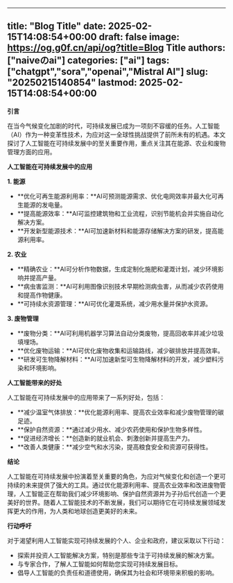 
---
title: "Blog Title"
date: 2025-02-15T14:08:54+00:00
draft: false
image: https://og.g0f.cn/api/og?title=Blog Title
authors: ["naiveのai"]
categories: ["ai"]
tags: ["chatgpt","sora","openai","Mistral AI"]
slug: "20250215140854"
lastmod: 2025-02-15T14:08:54+00:00
---
**引言**

在当今气候变化加剧的时代，可持续发展已成为一项刻不容缓的任务。人工智能（AI）作为一种变革性技术，为应对这一全球性挑战提供了前所未有的机遇。本文探讨了人工智能在可持续发展中的至关重要作用，重点关注其在能源、农业和废物管理方面的应用。

**人工智能在可持续发展中的应用**

**1. 能源**

* **优化可再生能源利用率：**AI可预测能源需求、优化电网效率并最大化可再生能源的发电量。
* **提高能源效率：**AI可监控建筑物和工业流程，识别节能机会并实施自动化解决方案。
* **开发新型能源技术：**AI可加速新材料和能源存储解决方案的研发，提高能源利用率。

**2. 农业**

* **精确农业：**AI可分析作物数据，生成定制化施肥和灌溉计划，减少环境影响并提高产量。
* **病虫害监测：**AI可利用图像识别技术早期检测病虫害，从而减少农药使用和提高作物健康。
* **可持续水资源管理：**AI可优化灌溉系统，减少用水量并保护水资源。

**3. 废物管理**

* **废物分类：**AI可利用机器学习算法自动分类废物，提高回收率并减少垃圾填埋场。
* **优化废物运输：**AI可优化废物收集和运输路线，减少碳排放并提高效率。
* **研发可生物降解材料：**AI可加速新型可生物降解材料的开发，减少塑料污染和环境影响。

**人工智能带来的好处**

人工智能在可持续发展中的应用带来了一系列好处，包括：

* **减少温室气体排放：**优化能源利用率、提高农业效率和减少废物管理的碳足迹。
* **保护自然资源：**通过减少用水、减少农药使用和保护生物多样性。
* **促进经济增长：**创造新的就业机会、刺激创新并提高生产力。
* **改善人类健康：**减少空气和水污染，提高粮食安全和资源可获得性。

**结论**

人工智能在可持续发展中扮演着至关重要的角色，为应对气候变化和创造一个更可持续的未来提供了强大的工具。通过优化能源利用率、提高农业效率和改进废物管理，人工智能正在帮助我们减少环境影响、保护自然资源并为子孙后代创造一个更美好的世界。随着人工智能技术的不断发展，我们可以期待它在可持续发展领域发挥更大的作用，为人类和地球创造更美好的未来。

**行动呼吁**

对于渴望利用人工智能实现可持续发展的个人、企业和政府，建议采取以下行动：

* 探索并投资人工智能解决方案，特别是那些专注于可持续发展的解决方案。
* 与专家合作，了解人工智能如何帮助您实现可持续发展目标。
* 倡导人工智能的负责任和道德使用，确保其为社会和环境带来积极的影响。